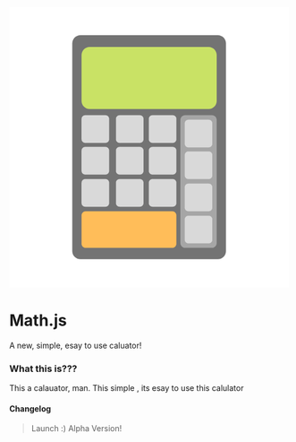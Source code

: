 ![Logo](logo.png)
# Math.js
 A new, simple, esay to use caluator!
### What this is???
 This a calauator, man. This simple , its esay to use this calulator
 #### Changelog
 > Launch :) Alpha Version!
